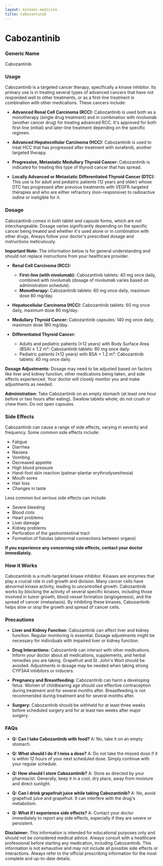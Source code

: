 ```yaml
---
layout: minimal-medicine
title: Cabozantinib
---
```


# Cabozantinib
### Generic Name
Cabozantinib

### Usage

Cabozantinib is a targeted cancer therapy, specifically a kinase inhibitor.  Its primary use is in treating several types of advanced cancers that have not responded well to other treatments, or as a first-line treatment in combination with other medications.  These cancers include:

* **Advanced Renal Cell Carcinoma (RCC):** Cabozantinib is used both as a monotherapy (single drug treatment) and in combination with nivolumab (another cancer drug) for treating advanced RCC.  It's approved for both first-line (initial) and later-line treatment depending on the specific regimen.

* **Advanced Hepatocellular Carcinoma (HCC):** Cabozantinib is used to treat HCC that has progressed after treatment with sorafenib, another targeted therapy.

* **Progressive, Metastatic Medullary Thyroid Cancer:** Cabozantinib is indicated for treating this type of thyroid cancer that has spread.

* **Locally Advanced or Metastatic Differentiated Thyroid Cancer (DTC):** This use is for adult and pediatric patients (12 years and older) whose DTC has progressed after previous treatments with VEGFR-targeted therapies and who are either refractory (non-responsive) to radioactive iodine or ineligible for it.


### Dosage

Cabozantinib comes in both tablet and capsule forms, which are *not* interchangeable.  Dosage varies significantly depending on the specific cancer being treated and whether it's used alone or in combination with other drugs.  Always follow your doctor's prescribed dosage and instructions meticulously.

**Important Note:**  The information below is for general understanding and should not replace instructions from your healthcare provider.


* **Renal Cell Carcinoma (RCC):**
    * **First-line (with nivolumab):** Cabozantinib tablets: 40 mg once daily, combined with nivolumab (dosage of nivolumab varies based on administration schedule).
    * **Monotherapy:** Cabozantinib tablets: 60 mg once daily, maximum dose 80 mg/day.

* **Hepatocellular Carcinoma (HCC):** Cabozantinib tablets: 60 mg once daily, maximum dose 80 mg/day.

* **Medullary Thyroid Cancer:** Cabozantinib capsules: 140 mg once daily, maximum dose 180 mg/day.

* **Differentiated Thyroid Cancer:**
    * Adults and pediatric patients (≥12 years) with Body Surface Area (BSA) ≥ 1.2 m²: Cabozantinib tablets: 60 mg once daily.
    * Pediatric patients (≥12 years) with BSA < 1.2 m²: Cabozantinib tablets: 40 mg once daily.

**Dosage Adjustments:**  Dosage may need to be adjusted based on factors like liver and kidney function, other medications being taken, and side effects experienced.  Your doctor will closely monitor you and make adjustments as needed.

**Administration:** Take Cabozantinib on an empty stomach (at least one hour before or two hours after eating). Swallow tablets whole; do not crush or chew them.  Do not open capsules.


### Side Effects

Cabozantinib can cause a range of side effects, varying in severity and frequency.  Some common side effects include:

* Fatigue
* Diarrhea
* Nausea
* Vomiting
* Decreased appetite
* High blood pressure
* Hand-foot skin reaction (palmar-plantar erythrodysesthesia)
* Mouth sores
* Hair loss
* Changes in taste


Less common but serious side effects can include:

* Severe bleeding
* Blood clots
* Heart problems
* Liver damage
* Kidney problems
* Perforation of the gastrointestinal tract
* Formation of fistulas (abnormal connections between organs)


**If you experience any concerning side effects, contact your doctor immediately.**


### How it Works

Cabozantinib is a multi-targeted kinase inhibitor.  Kinases are enzymes that play a crucial role in cell growth and division.  Many cancer cells have abnormal kinase activity, leading to uncontrolled growth.  Cabozantinib works by blocking the activity of several specific kinases, including those involved in tumor growth, blood vessel formation (angiogenesis), and the spread of cancer (metastasis).  By inhibiting these kinases, Cabozantinib helps slow or stop the growth and spread of cancer cells.


### Precautions

* **Liver and Kidney Function:** Cabozantinib can affect liver and kidney function.  Regular monitoring is essential. Dosage adjustments might be necessary for individuals with impaired liver or kidney function.

* **Drug Interactions:** Cabozantinib can interact with other medications.  Inform your doctor about all medications, supplements, and herbal remedies you are taking.  Grapefruit and St. John's Wort should be avoided.  Adjustments in dosage may be needed when taking strong CYP3A4 inhibitors or inducers.

* **Pregnancy and Breastfeeding:** Cabozantinib can harm a developing fetus.  Women of childbearing age should use effective contraception during treatment and for several months after. Breastfeeding is not recommended during treatment and for several months after.

* **Surgery:** Cabozantinib should be withheld for at least three weeks before scheduled surgery and for at least two weeks after major surgery.


### FAQs

* **Q: Can I take Cabozantinib with food?** A: No, take it on an empty stomach.

* **Q: What should I do if I miss a dose?** A: Do not take the missed dose if it is within 12 hours of your next scheduled dose. Simply continue with your regular schedule.

* **Q: How should I store Cabozantinib?** A: Store as directed by your pharmacist.  Generally, keep it in a cool, dry place, away from moisture and direct sunlight.

* **Q: Can I drink grapefruit juice while taking Cabozantinib?** A: No, avoid grapefruit juice and grapefruit.  It can interfere with the drug's metabolism.

* **Q:  What if I experience side effects?** A:  Contact your doctor immediately to report any side effects, especially if they are severe or persistent.


**Disclaimer:** This information is intended for educational purposes only and should not be considered medical advice.  Always consult with a healthcare professional before starting any medication, including Cabozantinib.  This information is not exhaustive and may not include all possible side effects or interactions.  Always refer to the official prescribing information for the most complete and up-to-date details.
